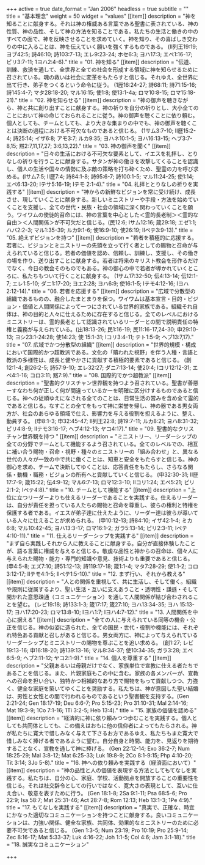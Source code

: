 +++
active = true
date_format = "Jan 2006"
headless = true
subtitle = ""
title = "基本理念"
weight = 50
widget = "values"
[[item]]
description = "神を知ることに献身する。それは神の権威ある言葉である聖書に表されている、神の性質、神の品性、そして神の方法を知ることである。私たちの生活と働きの中のすべての面で、神を反映させることを求めていく。神を知り、その喜ばしき交わりの中に入ることは、神を伝えていく願いを強くするものである。  (Ⅱ列王19:19; ヨブ42:5; 詩46:10; 詩103:7-13; エレ9:23-24; ホセ6:3; ヨハ17:3; エペ1:16-17; ピリ3:7-11; 1ヨハ2:4-6)."
title = "01. 神を知る"
[[item]]
description = "伝道、訓練、救済を通して、全世界と全ての社会を形成する領域に神を知らせるために召されている。魂の救いは社会に変革をもたらすと信じる。それゆえ、全世界に出て行き、弟子をつくるという命令に従う。 (1歴16:24-27; 詩68:11; 詩71:15-16; 詩145:4-7; マタ28:18-20; マル16:15; 使1:8; 使13:1-4a; ロマ10:8-15; ロマ15:18-21)."
title = "02. 神を知らせる"
[[item]]
description = "神の御声を聴きながら、神と共に創り出すことに献身する。神の祈りを自分の祈りとし、大小全てのことにおいて神の命じておられることに従う。神の御声を聴くことに依り頼む。個人としても、チームとしても、より大きな集まりの中でも、神の御声を聴くことは決断の過程における不可欠なものであると信じる。 (1サム3:7-10; Ⅱ歴15:2-4; 詩25:14; イザ6:8; アモ3:7; ルカ9:35; ヨハネ10:1-5; ヨハ16:13-15; ヘブ3:7-8,15; 黙2:7,11,17,27; 3:6,13,22)."
title = "03. 神の御声を聞く"
[[item]]
description = "日々の生活における不可欠な要素として、イエスを礼拝し、とりなしの祈りを行うことに献身する。サタンが神の働きを攻撃してくることを認識し、個人の生活や国々の情勢に及ぶ敵の策略を打ち砕くため、聖霊の力を呼び求める。(Ⅰサム7:5; Ⅱ歴7:4; 詩84:1-8; 詩95:6-7; 詩100:1-5; マル11:24-25; 使1:14; エペ6:13-20; Ⅰテサ5:16-19; Ⅰテモ 2:1-4)."
title = "04. 礼拝ととりなしの祈りを実践する"
[[item]]
description = "神からの新鮮なビジョンを常に受け続け、成長させ、現していくことに献身する。新しいミニストリーや手段・方法を始めていくことを支援し、全ての世代・民族・社会の領域に深く関わっていくことを願う。ワイワムの使徒的召命には、神の言葉を中心とした＜霊的長老制＞＜霊的な自由＞＜人間関係＞が不可欠だと信じる。(民12:6; Ⅰサム12:16; 箴29:18; エゼ1:1; ハバ2:2-3; マル1:35-39; ルカ9:1-6; 使16:9-10; 使26:19; Ⅱペテ3:9-13)."
title = "05. 絶えずビジョンを持つ"
[[item]]
description = "若者を積極的に応援する。若者に、ビジョンとミニストリーの先頭を立って行く者としての賜物と召命が与えられていると信じる。若者の価値を認め、信頼し、訓練し、支援し、その働きの場を作り、送り出すことに献身する。若者は将来のキリスト教会を形作るだけでなく、今日の教会そのものでもある。神の御心の中で若者が導かれていくところに、私たちもついて行くことに献身する。 (1サム17:32-50; 伝4:13-14; 伝12:1-7; エレ1:5-10; ダニ1:17-20; ヨエ2:28; ヨハ6:9; 使16:1-5; Ⅰテモ4:12-16; Ⅰヨハ2:12-14)."
title = "06. 若者を応援する"
[[item]]
description = "広域で分散型の組織であるものの、融合したまとまりを保つ。ワイワムは基本宣言・目的・ビジョン・価値と人間関係によって一つにされている世界的家族である。組織それ自体は、神の目的と人々に仕えるために存在すると信じる。全てのレベルにおけるミニストリーは、霊的長老として認識されているリーダーとの間で説明責任の特権と義務が与えられている。(出18:13-26; 民1:16-19; 民11:16-17,24-30; 申29:10-13; ヨシ23:1-24:28; 使14:23; 使 15:1-31; Ⅰコリ3:4-11; テト1:5-9; ヘブ13:7,17)."
title = "07. 広域でかつ分散型の組織"
[[item]]
description = "世界的規模・構成において国際的かつ超教派である。文化の「贖われた視野」を伴う人種・言語と教派の多様性は、成長と健やかさに貢献する積極的要素であると信じる。 (創12:1-4; 創26:2-5; 詩57:9-10; エレ32:27; ダニ7:13-14; 使20:4; Ⅰコリ12:12-31; エペ4:1-16; コロ3:11; 黙7:9)."
title = "08. 国際的でかつ超教派"
[[item]]
description = "聖書的クリスチャン世界観を持つよう召されている。聖書が善悪ーすなわち何が正しく何が間違っているかーを明確に区分けするものであると信じる。神への従順ゆえになされる全てのことは、日常生活の営みを含め全て霊的であると信じる。なすことの全てをもって神に栄誉を帰し、神の器である男女両方が、社会のあらゆる領域で仕え、影響力を与える役割を担えるように、整え、動員する。 (申8:1-3; 申32:45-47; Ⅱ列王22:8; 詩19:7-11; ルカ8:21; ヨハ8:31-32; ピリ4:8-9; Ⅱテモ3:16-17; ヘブ4:12-13; ヤコ4:17)."
title = "09. 聖書的なクリスチャン世界観を持つ "
[[item]]
description = "ミニストリー、リーダーシップの全ての分野でチームとして機能するよう召されている。全てのレベルでの、相互に補い合う賜物・召命・視野・種々のミニストリーの「組み合わせ」と、異なる世代の人々が一致の中で共に働くことは、知恵と安全をもたらすと信じる。神の御心を求め、チームで決断してゆくことは、応答責任をもたらし、さらなる関係・動機・職務・ビジョンの所有へと貢献していくと信じる。 (申32:30-31; Ⅱ歴17:7-9; 箴15:22; 伝4:9-12; マル6:7-13; ロマ12:3-10; Ⅱコリ1:24; エペ5:21; ピリ2:1-2; Ⅰペテ4:8)."
title = "10. チームとして機能する"
[[item]]
description = "上位に立つリーダーよりも仕えるリーダーであることを実践する。仕えるリーダーは、自分が責任を担っている人たちの賜物と召命を尊重し、彼らの権利と特権を保護する者である。イエスが弟子達に仕えたように、リーダー達は彼らが導いている人々に仕えることが求められる。 (申10:12-13; 詩84:10; イザ42:1-4; ミカ6:8; マル10:42-45; ヨハ13:3-17; ロマ16:1-2; ガラ5:13-14; ピリ2:3-11; Ⅰペテ4:10-11)."
title = "11. 仕えるリーダーシップを実践する"
[[item]]
description = "まず自ら実践しそれから人に教えることに献身する。自分が直接体験したことが、語る言葉に権威を与えると信じる。敬虔な品性と神からの召命は、個々人に与えられた賜物・能力・専門的知識や意見、技術よりも重要であると信じる。(申4:5-8; エズ7:10; 詩51:12-13; 詩119:17-18; 箴1:1-4; マタ7:28-29; 使1:1-2; コロ3:12-17; Ⅱテモ4:1-5; Ⅱペテ1:5-10)."
title = "12. まず行い、それから教える"
[[item]]
description = "人との関係を重視して、共に生活し、そして働く。組織や規則に従属するより、聖い生活・互いに支えあうこと・透明性・謙遜・そして開かれた意思疎通（コミュニケーション）を通して人間関係が結び合わされることを望む。 (レビ19:18; 詩133:1-3; 箴17:17; 箴27:10; ヨハ13:34-35; ヨハ 15:13-17; ヨハ17:20-23; ロマ13:8-10; Ⅰヨハ1:7; Ⅰヨハ4:7-12)."
title = "13. 人間関係を中心に据える"
[[item]]
description = "全ての人に与えられている同等の機会・公正を信じる。神の似姿に造られた、全ての国民・世代・役割や機能には、それぞれ特色ある貢献と召しがあると信じる。男女両方に、神によって与えられているリーダーシップとミニストリーの賜物を尊ぶことを追い求める。 (創1:27; レビ19:13-16; 申16:18-20; 詩139:13-16; マル8:34-37; 使10:34-35; ガラ3:28; エペ6:5-9; ヘブ2:11-12; ヤコ2:1-9)."
title = "14. 個人を尊重する"
[[item]]
description = "父親あるいは母親だけでなく、家族単位で宣教に仕える者たちであることを信じる。また、片親家庭もこの中に含む。家族の各メンバーが、宣教への召命を担い合い、独特かつ相補的なあり方で賜物をもって貢献しつつ、力強く、健全な家庭を築いてゆくことを奨励する。私たちは、神が意図した聖い結婚は、男性と女性との間で行われるものであるという聖書観を支持する。(Gen 2:21-24; Gen 18:17-19; Deu 6:6-7; Pro 5:15-23; Pro 31:10-31; Mal 2:14-16; Mat 19:3-9; 1Co 7:1-16; 1Ti 3:2-5; Heb 13:4)."
title = "15. 家族の価値を認める"
[[item]]
description = "経済的に神に依り頼みつつ歩むことを実践する。個人としても共同体としても、この備えはおもに他の信仰者によってもたらされる。神が私たちに寛大で惜しみなく与えて下さるお方であるゆえ、私たちもまた寛大で惜しみなく捧げる者であるように望む。自分自身と時間、能力を、見返りを期待することなく、宣教を通して神に捧げる。 (Gen 22:12-14; Exo 36:2-7; Num 18:25-29; Mal 3:8-12; Mat 6:25-33; Luk 19:8-9; 2Co 8:1-9:15; Php 4:10-20; Tit 3:14; 3Jo 5-8)."
title = "16. 神への依り頼みを実践する（経済面において）"
[[item]]
description = "神の品性と人の価値を表現する方法としてもてなしを実践する。私たちは、自分の心、家庭、学校、活動拠点を開放することの重要性を信じる。それは社交辞令としての行いではなく、寛大さの表現として、互いに仕え合い、敬意を表すために行う。 (Gen 18:1-8; 2Sa 9:1-11; Psa 68:5-6; Pro 22:9; Isa 58:7; Mat 25:31-46; Act 28:7-8; Rom 12:13; Heb 13:1-3; 1Pe 4:9)."
title = "17. もてなしを実践する"
[[item]]
description = "真実で、正確な、時宜にかなった適切なコミュニケーションを持つことに献身する。良いコミュニケーションは、力強い関係、健全な家族、共同体、効果的なミニストリーのために必要不可欠であると信じる。 (Gen 1:3-5; Num 23:19; Pro 10:19; Pro 25:9-14; Zec 8:16-17; Mat 5:33-37; Luk 4:16-22; Joh 1:1-5; Col 4:6; Jam 3:1-18)."
title = "18. 誠実なコミュニケーション"

+++
